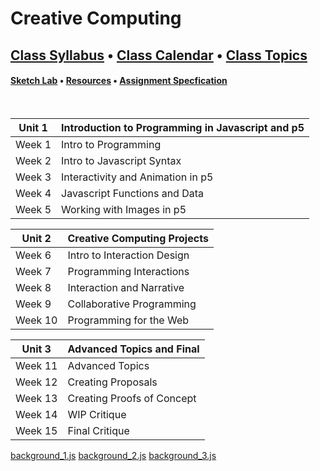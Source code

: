 # Creative Computing

## [Class Syllabus](syllabus.html) • [Class Calendar](calendar.html) • [Class Topics](topics.html)

#### [Sketch Lab](./p5_lab.html) • [Resources](./resources.html) • [Assignment Specfication](#specification.html) 

<br />

<link rel="stylesheet" type="text/css" href="index.css">

<script type="text/javascript" src="javascript/p5.min.js"></script>
<script type="text/javascript" src="background_3.js"></script>

| Unit 1 | Introduction to Programming in Javascript and p5
| --- | ---
| Week 1 | Intro to Programming | [class notes](week_1) [class work](week_1/class_work.html)
| Week 2 | Intro to Javascript Syntax | [class notes](week_2) [class work](week_2/class_work.html)
| Week 3 | Interactivity and Animation in p5 | [class notes](week_3)
| Week 4 | Javascript Functions and Data | [class notes](week_4)
| Week 5 | Working with Images in p5 | [class notes](week_5)

| Unit 2 | Creative Computing Projects
| --- | ---
| Week 6 | Intro to Interaction Design | [class notes](week_6)
| Week 7 | Programming Interactions | [class notes](week_7)
| Week 8 | Interaction and Narrative | [class notes](week_8)
| Week 9 | Collaborative Programming | [class notes](week_9)
| Week 10 | Programming for the Web | [class notes](week_10)

| Unit 3 | Advanced Topics and Final
| --- | ---
| Week 11 | Advanced Topics | [class notes](week_11)
| Week 12 | Creating Proposals | [class notes](week_12)
| Week 13 | Creating Proofs of Concept | [class notes](#)
| Week 14 | WIP Critique | [class notes](#)
| Week 15 | Final Critique | [class notes](#)


<a href="background_1.js" class="p5_example show-titled-lab-link hidden">background_1.js</a>
<a href="background_2.js" class="p5_example show-titled-lab-link hidden">background_2.js</a>
<a href="background_3.js" class="p5_example show-titled-lab-link hidden">background_3.js</a>
